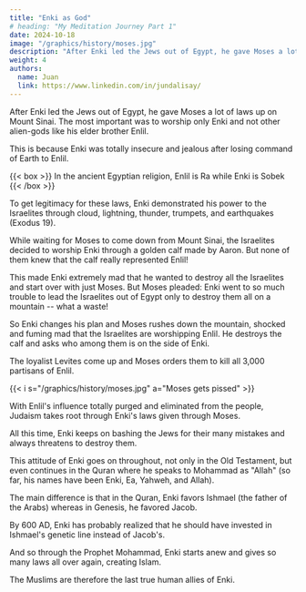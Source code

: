 ```yaml
---
title: "Enki as God"
# heading: "My Meditation Journey Part 1"
date: 2024-10-18
image: "/graphics/history/moses.jpg"
description: "After Enki led the Jews out of Egypt, he gave Moses a lot of laws up on Mount Sina"
weight: 4
authors:
  name: Juan
  link: https://www.linkedin.com/in/jundalisay/
---
```




After Enki led the Jews out of Egypt, he gave Moses a lot of laws up on Mount Sinai. The most important was to worship only Enki and not other alien-gods like his elder brother Enlil. 

This is because Enki was totally insecure and jealous after losing command of Earth to Enlil.  

{{< box >}}
In the ancient Egyptian religion, Enlil is Ra while Enki is Sobek
{{< /box >}}


To get legitimacy for these laws, Enki demonstrated his power to the Israelites through cloud, lightning, thunder, trumpets, and earthquakes (Exodus 19). 

While waiting for Moses to come down from Mount Sinai, the Israelites decided to worship Enki through a golden calf made by Aaron. But none of them knew that the calf really represented Enlil!

This made Enki extremely mad that he wanted to destroy all the Israelites and start over with just Moses. But Moses pleaded: Enki went to so much trouble to lead the Israelites out of Egypt only to destroy them all on a mountain -- what a waste!

So Enki changes his plan and Moses rushes down the mountain, shocked and fuming mad that the Israelites are worshipping Enlil. He destroys the calf and asks who among them is on the side of Enki. 

The loyalist Levites come up and Moses orders them to kill all 3,000 partisans of Enlil. 

{{< i s="/graphics/history/moses.jpg" a="Moses gets pissed" >}}


With Enlil's influence totally purged and eliminated from the people, Judaism takes root through Enki's laws given through Moses.

All this time, Enki keeps on bashing the Jews for their many mistakes and always threatens to destroy them. 

This attitude of Enki goes on throughout, not only in the Old Testament, but even continues in the Quran where he speaks to Mohammad as "Allah" (so far, his names have been Enki, Ea, Yahweh, and Allah). 

The main difference is that in the Quran, Enki favors Ishmael (the father of the Arabs) whereas in Genesis, he favored Jacob. 

By 600 AD, Enki has probably realized that he should have invested in Ishmael's genetic line instead of Jacob's. 

And so through the Prophet Mohammad, Enki starts anew and gives so many laws all over again, creating Islam.


The Muslims are therefore the last true human allies of Enki. 

